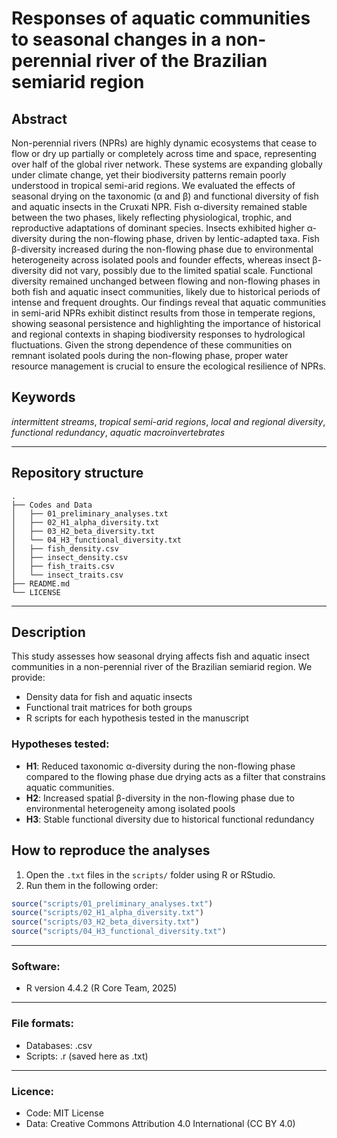 # Responses of aquatic communities to seasonal changes in a non-perennial river of the Brazilian semiarid region

## Abstract

Non-perennial rivers (NPRs) are highly dynamic ecosystems that cease to flow or dry up partially or completely across time and space, representing over half of the global river network. These systems are expanding globally under climate change, yet their biodiversity patterns remain poorly understood in tropical semi-arid regions. We evaluated the effects of seasonal drying on the taxonomic (α and β) and functional diversity of fish and aquatic insects in the Cruxati NPR. Fish α-diversity remained stable between the two phases, likely reflecting physiological, trophic, and reproductive adaptations of dominant species. Insects exhibited higher α-diversity during the non-flowing phase, driven by lentic-adapted taxa. Fish β-diversity increased during the non-flowing phase due to environmental heterogeneity across isolated pools and founder effects, whereas insect β-diversity did not vary, possibly due to the limited spatial scale. Functional diversity remained unchanged between flowing and non-flowing phases in both fish and aquatic insect communities, likely due to historical periods of intense and frequent droughts. Our findings reveal that aquatic communities in semi-arid NPRs exhibit distinct results from those in temperate regions, showing seasonal persistence and highlighting the importance of historical and regional contexts in shaping biodiversity responses to hydrological fluctuations. Given the strong dependence of these communities on remnant isolated pools during the non-flowing phase, proper water resource management is crucial to ensure the ecological resilience of NPRs.

## Keywords

*intermittent streams*, *tropical semi-arid regions*, *local and regional diversity*, *functional redundancy*, *aquatic macroinvertebrates*

---

## Repository structure

```plaintext
.
├── Codes and Data
│   ├── 01_preliminary_analyses.txt
│   ├── 02_H1_alpha_diversity.txt
│   ├── 03_H2_beta_diversity.txt
│   └── 04_H3_functional_diversity.txt
│   ├── fish_density.csv
│   ├── insect_density.csv
│   ├── fish_traits.csv
│   └── insect_traits.csv
├── README.md
└── LICENSE
```

---

## Description

This study assesses how seasonal drying affects fish and aquatic insect communities in a non-perennial river of the Brazilian semiarid region. We provide:

- Density data for fish and aquatic insects  
- Functional trait matrices for both groups  
- R scripts for each hypothesis tested in the manuscript

### Hypotheses tested:

- **H1**: Reduced taxonomic α-diversity during the non-flowing phase compared to the flowing phase due drying acts as a filter that constrains aquatic communities.
- **H2**: Increased spatial β-diversity in the non-flowing phase due to environmental heterogeneity among isolated pools  
- **H3**: Stable functional diversity due to historical functional redundancy

## How to reproduce the analyses

1. Open the `.txt` files in the `scripts/` folder using R or RStudio.  
2. Run them in the following order:

```r
source("scripts/01_preliminary_analyses.txt")
source("scripts/02_H1_alpha_diversity.txt")
source("scripts/03_H2_beta_diversity.txt")
source("scripts/04_H3_functional_diversity.txt")
```

---

### Software:

- R version 4.4.2 (R Core Team, 2025)

---

### File formats: 

- Databases: .csv
- Scripts: .r (saved here as .txt)

---

### Licence:

- Code: MIT License
- Data: Creative Commons Attribution 4.0 International (CC BY 4.0)
